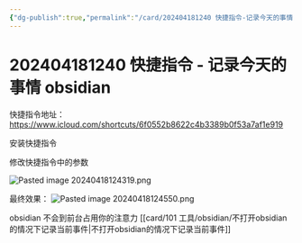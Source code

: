 ```yaml
---
{"dg-publish":true,"permalink":"/card/202404181240 快捷指令-记录今天的事情 obsidian/","noteIcon":"2","created":"2024-04-18T12:40:54+08:00","updated":"2024-05-14T14:25:00+08:00"}
---
```



# 202404181240 快捷指令 - 记录今天的事情 obsidian

快捷指令地址： https://www.icloud.com/shortcuts/6f0552b8622c4b3389b0f53a7af1e919

安装快捷指令


修改快捷指令中的参数

![Pasted image 20240418124319.png](/img/user/attachs/Pasted%20image%2020240418124319.png)

最终效果：
![Pasted image 20240418124550.png](/img/user/attachs/Pasted%20image%2020240418124550.png)

obsidian 不会到前台占用你的注意力 [[card/101 工具/obsidian/不打开obsidian的情况下记录当前事件\|不打开obsidian的情况下记录当前事件]]
